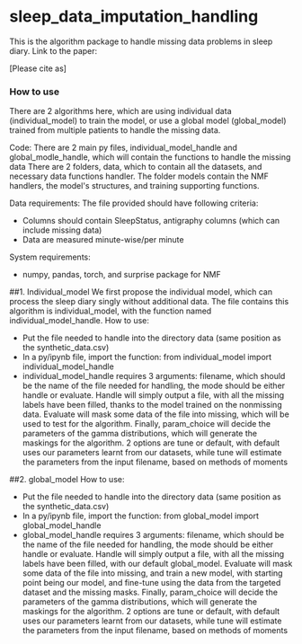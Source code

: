 # sleep_data_imputation_handling
This is the algorithm package to handle missing data problems in sleep diary. Link to the paper:


[Please cite as]


### How to use
There are 2 algorithms here, which are using individual data (individual_model) to train the model, or use a global model (global_model) trained from multiple patients to handle the missing data.

Code:
There are 2 main py files, individual_model_handle and global_modle_handle, which will contain the functions to handle the missing data
There are 2 folders, data, which to contain all the datasets, and necessary data functions handler. The folder models contain the NMF handlers, the model's structures, and training supporting functions.

Data requirements:
The file provided should have following criteria:
- Columns should contain SleepStatus, antigraphy columns (which can include missing data)
- Data are measured minute-wise/per minute

System requirements:
- numpy, pandas, torch, and surprise package for NMF

##1. Individual_model
We first propose the individual model, which can process the sleep diary singly without additional data. The file contains this algorithm is individual_model, with the function named individual_model_handle. 
 How to use:
- Put the file needed to handle into the directory data (same position as the synthetic_data.csv)
- In a py/ipynb file, import the function: from individual_model import individual_model_handle
- individual_model_handle requires 3 arguments: filename, which should be the name of the file needed for handling, the mode should be either handle or evaluate. Handle will simply output a file, with all the missing labels have been filled, thanks to the model trained on the nonmissing data. Evaluate will mask some data of the file into missing, which will be used to test for the algorithm. Finally, param_choice will decide the parameters of the gamma distributions, which will generate the maskings for the algorithm. 2 options are tune or default, with default uses our parameters learnt from our datasets, while tune will estimate the parameters from the input filename, based on methods of moments

##2. global_model
 How to use:
 - Put the file needed to handle into the directory data (same position as the synthetic_data.csv)
 - In a py/ipynb file, import the function: from global_model import global_model_handle
 - global_model_handle requires 3 arguments: filename, which should be the name of the file needed for handling, the mode should be either handle or evaluate. Handle will simply output a file, with all the missing labels have been filled, with our default global_model. 
 Evaluate will mask some data of the file into missing, and train a new model, with starting point being our model, and fine-tune using the data from the targeted dataset and the missing masks. Finally, param_choice will decide the parameters of the gamma distributions, which will generate the maskings for the algorithm. 2 options are tune or default, with default uses our parameters learnt from our datasets, while tune will estimate the parameters from the input filename, based on methods of moments

